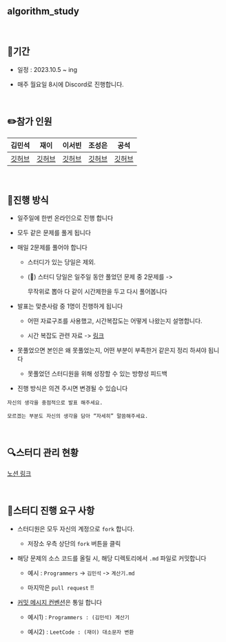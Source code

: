## algorithm_study

<br/>

## 🚀기간

- 일정 : 2023.10.5 ~ ing

- 매주 월요일 8시에 Discord로 진행합니다.

<br/>

## ✏️참가 인원


| 김민석 | 재이 | 이서빈 | 조성은 | 공석 |
| --- | --- | --- | --- | --- |
| [깃허브](https://github.com/mingseok) | [깃허브](https://github.com/zaysverse) | [깃허브](https://github.com/leeseobin00) | [깃허브](https://github.com/syung05?tab=overview&from=2023-10-01&to=2023-10-11) | [깃허브]() |



<br/>

## 🎯진행 방식

- 일주일에 한번 온라인으로 진행 합니다

- 모두 같은 문제를 풀게 됩니다

- 매일 2문제를 풀어야 합니다

    - 스터디가 있는 당일은 제외.

    - (🚨) 스터디 당일은 일주일 동안 풀었던 문제 중 
    2문제를 ->
    
        무작위로 뽑아 다 같이 시간제한을 두고 다시 풀어봅니다

- 발표는 맞춘사람 중 1명이 진행하게 됩니다

    - 어떤 자료구조를 사용했고, 시간복잡도는 어떻게 나왔는지 설명합니다.

    - 시간 복잡도 관련 자료 -> [링크](https://github.com/mingseok/TIL/blob/main/%EC%9E%90%EB%A3%8C%EA%B5%AC%EC%A1%B0%20&%20%EC%95%8C%EA%B3%A0%EB%A6%AC%EC%A6%98/Big_O.md)

- 못풀었으면 본인은 왜 못풀었는지, 어떤 부분이 부족한거 같은지 정리 하셔야 됩니다

    - 못풀었던 스터디원을 위해 성장할 수 있는 방향성 피드백

- 진행 방식은 의견 주시면 변경될 수 있습니다


```
자신의 생각을 중점적으로 발표 해주세요.

모르겠는 부분도 자신의 생각을 담아 “자세히” 말씀해주세요.
```


<br/>

## 🔍스터디 관리 현황


[노션 링크](https://www.notion.so/7d116773555346a79a539edce4b230f0)


<br/>


## 📮스터디 진행 요구 사항

- 스터디원은 모두 자신의 계정으로 `fork` 합니다.

    - 저장소 우측 상단의 `fork` 버튼을 클릭

- 해당 문제의 소스 코드를 올릴 시, 해당 디렉토리에서 `.md` 파일로 커밋합니다

    - 예시 : `Programmers` -> `김민석` -> `계산기.md`

    - 마지막은 `pull request` !!

- [커밋 메시지 컨벤션](https://gist.github.com/stephenparish/9941e89d80e2bc58a153)은 통일 합니다

    - 예시1) : `Programmers : (김민석) 계산기`

    - 예시2) : `LeetCode : (재이) 대소문자 변환`





